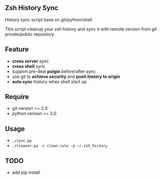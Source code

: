 ## Zsh History Sync

History sync script base on git/python/shell.

This script cleanup your zsh history and sync it with remote version from git private/public repository.

## Feature
- **cross server** sync
- **cross shell** sync
- support pre-deal **pulgin** before/after sync
- use git to **achieve security** and **push history to origin**
- **auto sync** history when shell start up

## Require
- git version >= 2.0
- python version >= 3.0

## Usage
- `./sync.py`
- `./cleaner.py -c clean.rule -p ~/.zsh_history`

## TODO
- add pip install